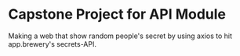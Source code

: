 # Capstone Project for API Module
Making a web that show random people's secret by using axios to hit app.brewery's secrets-API.